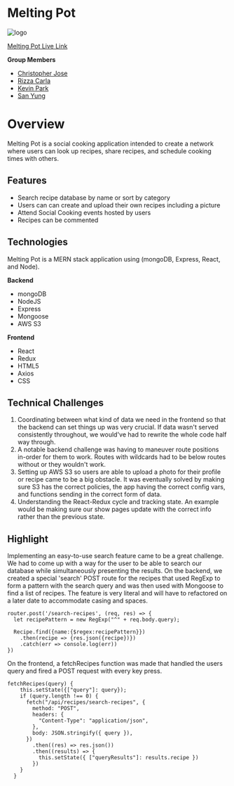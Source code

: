# Melting Pot

![logo](https://meltingpot-mern.s3-us-west-1.amazonaws.com/melting_pot_logo_with_name_resized.png)

[Melting Pot Live Link](https://melting-pot-mern.herokuapp.com/)

**Group Members**

 - [Christopher Jose](https://github.com/ChristopherJose707)
 - [Rizza Carla](https://github.com/RizzaCarla)
 - [Kevin Park](https://github.com/kevinpark02)
 - [San Yung](https://github.com/SanYung)

# Overview

Melting Pot is a social cooking application intended to create a network where users can look up recipes, share recipes, and schedule cooking times with others. 

## Features

 - Search recipe database by name or sort by category 
 - Users can can create and upload their own recipes including a picture
 - Attend Social Cooking events hosted by users
 - Recipes can be commented 

## Technologies 

Melting Pot is a MERN stack application using (mongoDB, Express, React, and Node).

**Backend**

 - mongoDB
 - NodeJS
 - Express
 - Mongoose
 - AWS S3
 
 **Frontend**
 
 - React
 - Redux
 - HTML5
 - Axios
 - CSS 
 

## Technical Challenges
 1. Coordinating between what kind of data we need in the frontend so that the backend can set things up was very crucial. If data wasn't served consistently throughout, we would've had to rewrite the whole code half way through. 
 2. A notable backend challenge was having to maneuver route positions in-order for them to work. Routes with wildcards had to be below routes without or they wouldn't work. 
 3. Setting up AWS S3 so users are able to upload a photo for their profile or recipe came to be a big obstacle. It was eventually solved by making sure S3 has the correct policies, the app having the correct config vars, and functions sending in the correct form of data. 
 4. Understanding the React-Redux cycle and tracking state. An example would be making sure our show pages update with the correct info rather than the previous state. 

## Highlight
Implementing an easy-to-use search feature came to be a great challenge. We had to come up with a way for the user to be able to search our database while simultaneously presenting the results. On the backend, we created a special 'search' POST route for the recipes that used RegExp to form a pattern with the search query and was then used with Mongoose to find a list of recipes. The feature is very literal and will have to refactored on a later date to accommodate casing and spaces. 

```
router.post('/search-recipes', (req, res) => {
  let recipePattern = new RegExp("^" + req.body.query);
  
  Recipe.find({name:{$regex:recipePattern}})
    .then(recipe => {res.json({recipe})})
    .catch(err => console.log(err))
})

```

On the frontend, a fetchRecipes function was made that handled the users query and fired a POST request with every key press. 
```
fetchRecipes(query) {
    this.setState({["query"]: query});
    if (query.length !== 0) {
      fetch("/api/recipes/search-recipes", {
        method: "POST",
        headers: {
          "Content-Type": "application/json",
        },
        body: JSON.stringify({ query }),
      })
        .then((res) => res.json())
        .then((results) => {
          this.setState({ ["queryResults"]: results.recipe })
        })
    }
  }
```

